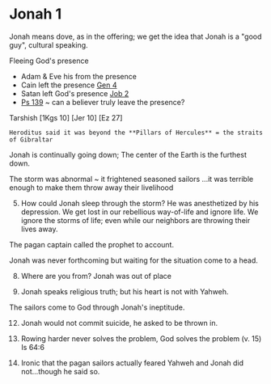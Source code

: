 # Jonah 1

Jonah means dove, as in the offering; we get the idea that Jonah is a "good guy", cultural speaking.


Fleeing God's presence
- Adam & Eve his from the presence
- Cain left the presence [Gen 4]()
- Satan left God's presence [Job 2]()
- [Ps 139]() ~ can a believer truly leave the presence?

Tarshish
    [1Kgs 10]
    [Jer 10]
    [Ez 27]

    Heroditus said it was beyond the **Pillars of Hercules** = the straits of Gibraltar

Jonah is continually going down; The center of the Earth is the furthest down.


The storm was abnormal ~ it frightened seasoned sailors
...it was terrible enough to make them throw away their livelihood

5) How could Jonah sleep through the storm?  He was anesthetized by his depression.
We get lost in our rebellious way-of-life and ignore life.
We ignore the storms of life; even while our neighbors are throwing their lives away.

The pagan captain called the prophet to account.

Jonah was never forthcoming but waiting for the situation come to a head.

8) Where are you from?  Jonah was out of place

9) Jonah speaks religious truth; but his heart is not with Yahweh.

The sailors come to God through Jonah's ineptitude.

12) Jonah would not commit suicide, he asked to be thrown in.

13) Rowing harder never solves the problem, God solves the problem (v. 15)
  Is 64:6


16) Ironic that the pagan sailors actually feared Yahweh and Jonah did not...though he said so.

